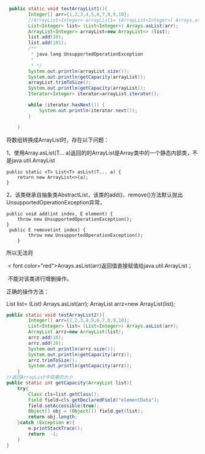 ```java
 public static void testArrayList1(){
        Integer[] arr={1,2,3,4,5,6,7,8,9,10};
        //ArrayList<Integer> arrayList1= (ArrayList<Integer>) Arrays.asList(arr);
        List<Integer> list= (List<Integer>) Arrays.asList(arr);
        ArrayList<Integer> arrayList=new ArrayList<> (list);
        list.add(10);
        list.add(101);
        /**
         * java.lang.UnsupportedOperationException
         *
         * */
        System.out.println(arrayList.size());
        System.out.println(getCapacity(arrayList));
        arrayList.trimToSize();
        System.out.println(getCapacity(arrayList));
        Iterator<Integer> iterator=arrayList.iterator();

        while (iterator.hasNext()) {
            System.out.println(iterator.next());
        }

    }
```

将数组转换成ArrayList时，存在以下问题：

1、使用Array.asList(T... a)返回的的ArrayList是Array类中的一个静态内部类，不是java.util.ArrayList

```
public static <T> List<T> asList(T... a) {
    return new ArrayList<>(a);
}
```

2、该类继承自抽象类AbstractList，该类的add()、remove()方法默认抛出UnsupportedOperationException异常，

```
public void add(int index, E element) {
    throw new UnsupportedOperationException();
}
 public E remove(int index) {
        throw new UnsupportedOperationException();
    }
```

所以无法将

​	< font color="red">Arrays.asList(arr)返回值直接赋值给java.util.ArrayList；

​	不能对该类进行增删操作。</font>



正确的操作方法：

 List<Integer> list= (List<Integer>) Arrays.asList(arr);
  ArrayList arrz=new ArrayList(list);

```java
public static void testArrayList2(){
        Integer[] arr={1,2,3,4,5,6,7,8,9,10};
        List<Integer> list= (List<Integer>) Arrays.asList(arr);
        ArrayList arrz=new ArrayList(list);
        arrz.add(10);
        arrz.add(20);
        System.out.println(arrz.size());
        System.out.println(getCapacity(arrz));
        arrz.trimToSize();
        System.out.println(getCapacity(arrz));
    }
//返回ArrayList中容量的大小
public static int getCapacity(ArrayList list){
    try{
        Class cls=list.getClass();
        Field field=cls.getDeclaredField("elementData");
        field.setAccessible(true);
        Object[] obj = (Object[]) field.get(list);
        return obj.length;
    }catch (Exception e){
        e.printStackTrace();
        return  -1;
    }
}
```